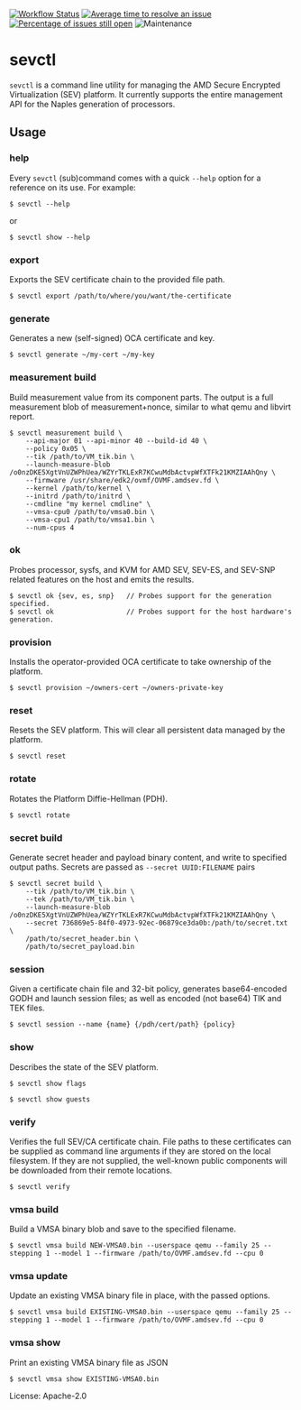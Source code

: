 [![Workflow Status](https://github.com/virtee/sevctl/workflows/test/badge.svg)](https://github.com/virtee/sevctl/actions?query=workflow%3A%22test%22)
[![Average time to resolve an issue](https://isitmaintained.com/badge/resolution/virtee/sevctl.svg)](https://isitmaintained.com/project/virtee/sevctl "Average time to resolve an issue")
[![Percentage of issues still open](https://isitmaintained.com/badge/open/virtee/sevctl.svg)](https://isitmaintained.com/project/virtee/sevctl "Percentage of issues still open")
![Maintenance](https://img.shields.io/badge/maintenance-activly--developed-brightgreen.svg)

# sevctl

`sevctl` is a command line utility for managing the AMD Secure Encrypted Virtualization (SEV) platform.
It currently supports the entire management API for the Naples generation of processors.

## Usage

### help

Every `sevctl` (sub)command comes with a quick `--help` option for a reference on its use. For example:

```console
$ sevctl --help
```

or

```console
$ sevctl show --help
```

### export

Exports the SEV certificate chain to the provided file path.

```console
$ sevctl export /path/to/where/you/want/the-certificate
```

### generate

Generates a new (self-signed) OCA certificate and key.

```console
$ sevctl generate ~/my-cert ~/my-key
```

### measurement build

Build measurement value from its component parts. The output is a
full measurement blob of measurement+nonce, similar to what qemu
and libvirt report.

```console
$ sevctl measurement build \
    --api-major 01 --api-minor 40 --build-id 40 \
    --policy 0x05 \
    --tik /path/to/VM_tik.bin \
    --launch-measure-blob /o0nzDKE5XgtVnUZWPhUea/WZYrTKLExR7KCwuMdbActvpWfXTFk21KMZIAAhQny \
    --firmware /usr/share/edk2/ovmf/OVMF.amdsev.fd \
    --kernel /path/to/kernel \
    --initrd /path/to/initrd \
    --cmdline "my kernel cmdline" \
    --vmsa-cpu0 /path/to/vmsa0.bin \
    --vmsa-cpu1 /path/to/vmsa1.bin \
    --num-cpus 4
```

### ok

Probes processor, sysfs, and KVM for AMD SEV, SEV-ES, and SEV-SNP related features on the host and emits the results.

```console
$ sevctl ok {sev, es, snp}   // Probes support for the generation specified.
$ sevctl ok                  // Probes support for the host hardware's generation.
```

### provision

Installs the operator-provided OCA certificate to take ownership of the platform.

```console
$ sevctl provision ~/owners-cert ~/owners-private-key
```

### reset

Resets the SEV platform. This will clear all persistent data managed by the platform.

```console
$ sevctl reset
```

### rotate

Rotates the Platform Diffie-Hellman (PDH).

```console
$ sevctl rotate
```

### secret build

Generate secret header and payload binary content, and write to specified
output paths. Secrets are passed as `--secret UUID:FILENAME` pairs

```console
$ sevctl secret build \
    --tik /path/to/VM_tik.bin \
    --tek /path/to/VM_tik.bin \
    --launch-measure-blob /o0nzDKE5XgtVnUZWPhUea/WZYrTKLExR7KCwuMdbActvpWfXTFk21KMZIAAhQny \
    --secret 736869e5-84f0-4973-92ec-06879ce3da0b:/path/to/secret.txt \
    /path/to/secret_header.bin \
    /path/to/secret_payload.bin
```


### session

Given a certificate chain file and 32-bit policy, generates base64-encoded GODH and launch session files; as
well as encoded (not base64) TIK and TEK files.

```console
$ sevctl session --name {name} {/pdh/cert/path} {policy}
```
### show

Describes the state of the SEV platform.

```console
$ sevctl show flags
```

```console
$ sevctl show guests
```

### verify

Verifies the full SEV/CA certificate chain. File paths to these certificates can be supplied as
command line arguments if they are stored on the local filesystem. If they are not supplied, the
well-known public components will be downloaded from their remote locations.

```console
$ sevctl verify
```

### vmsa build

Build a VMSA binary blob and save to the specified filename.

```console
$ sevctl vmsa build NEW-VMSA0.bin --userspace qemu --family 25 --stepping 1 --model 1 --firmware /path/to/OVMF.amdsev.fd --cpu 0
```

### vmsa update

Update an existing VMSA binary file in place, with the passed options.

```console
$ sevctl vmsa build EXISTING-VMSA0.bin --userspace qemu --family 25 --stepping 1 --model 1 --firmware /path/to/OVMF.amdsev.fd --cpu 0
```

### vmsa show

Print an existing VMSA binary file as JSON

```console
$ sevctl vmsa show EXISTING-VMSA0.bin
```

License: Apache-2.0
